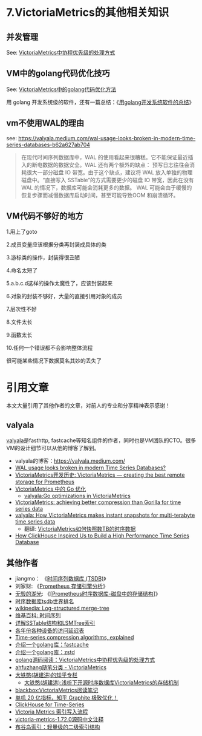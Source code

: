
# 7.VictoriaMetrics的其他相关知识


## 并发管理

See: [VictoriaMetrics中协程优先级的处理方式](https://www.cnblogs.com/ahfuzhang/p/15847860.html)

## VM中的golang代码优化技巧

See: [VictoriaMetrics中的golang代码优化方法](https://www.cnblogs.com/ahfuzhang/p/15918127.html)

用 golang 开发系统级的软件，还有一篇总结：《[用golang开发系统软件的总结](https://www.cnblogs.com/ahfuzhang/p/16745742.html)》




## vm不使用WAL的理由
see: https://valyala.medium.com/wal-usage-looks-broken-in-modern-time-series-databases-b62a627ab704

> 在现代时间序列数据库中，WAL 的使用看起来很糟糕。它不能保证最近插入的断电数据的数据安全。WAL 还有两个额外的缺点：
预写日志往往会消耗很大一部分磁盘 IO 带宽。由于这个缺点，建议将 WAL 放入单独的物理磁盘中。“直接写入 SSTable”的方式需要更少的磁盘 IO 带宽，因此在没有 WAL 的情况下，数据库可能会消耗更多的数据。
WAL 可能会由于缓慢的恢复步骤而减慢数据库启动时间，甚至可能导致OOM 和崩溃循环。




## VM代码不够好的地方

1.用上了goto

2.成员变量应该根据分类再封装成具体的类

3.游标类的操作，封装得很丑陋

4.命名太短了

5.a.b.c.d这样的操作太魔性了，应该封装起来

6.对象的封装不够好，大量的直接引用对象的成员

7.层次性不好

8.文件太长

9.函数太长

10.任何一个错误都不会影响整体流程

   很可能某些情况下数据莫名其妙的丢失了



# 引用文章
本文大量引用了其他作者的文章，对前人的专业和分享精神表示感谢！

## valyala
[valyala](https://github.com/valyala)是fasthttp, fastcache等知名组件的作者，同时也是VM团队的CTO。很多VM的设计细节可以从他的博客了解到。

* valyala的博客：https://valyala.medium.com/
* [WAL usage looks broken in modern Time Series Databases?](https://valyala.medium.com/wal-usage-looks-broken-in-modern-time-series-databases-b62a627ab704)
* [VictoriaMetrics开发历史: VictoriaMetrics — creating the best remote storage for Prometheus](https://faun.pub/victoriametrics-creating-the-best-remote-storage-for-prometheus-5d92d66787ac)
* [VictoriaMetrics 中的 Go 优化](https://habr.com/ru/post/500844/)
  - [valyala:Go optimizations in VictoriaMetrics](https://docs.google.com/presentation/d/1k7OjHvxTHA7669MFwsNTCx8hII-a8lNvpmQetLxmrEU/edit#slide=id.g623cf286f0_0_571)
* [VictoriaMetrics: achieving better compression than Gorilla for time series data](https://faun.pub/victoriametrics-achieving-better-compression-for-time-series-data-than-gorilla-317bc1f95932)
* [valyala: How VictoriaMetrics makes instant snapshots for multi-terabyte time series data](https://valyala.medium.com/how-victoriametrics-makes-instant-snapshots-for-multi-terabyte-time-series-data-e1f3fb0e0282)
  - 翻译: [VictoriaMetrics如何快照数TB的时序数据](https://zhuanlan.zhihu.com/p/315583711)
* [How ClickHouse Inspired Us to Build a High Performance Time Series Database](https://altinity.com/wp-content/uploads/2021/11/How-ClickHouse-Inspired-Us-to-Build-a-High-Performance-Time-Series-Database.pdf)



## 其他作者
* jiangmo： 《[时间序列数据库 (TSDB)](https://www.jianshu.com/p/31afb8492eff)》
* 刘家财: 《[Prometheus 存储引擎分析](https://liujiacai.net/blog/2021/04/11/prometheus-storage-engine/)》
* [无毁的湖光](https://my.oschina.net/alchemystar): 《[[Prometheus时序数据库-磁盘中的存储结构](https://my.oschina.net/alchemystar/blog/4965684)]》
* [时序数据库tsdb世界排名](https://db-engines.com/en/ranking/time+series+dbms)
* [wikipedia: Log-structured merge-tree](https://en.wikipedia.org/wiki/Log-structured_merge-tree)
* [维基百科: 时间序列](https://zh.wikipedia.org/wiki/%E6%99%82%E9%96%93%E5%BA%8F%E5%88%97)
* [详解SSTable结构和LSMTree索引](https://www.cnblogs.com/fxjwind/archive/2012/08/14/2638371.html)
* [各年份各种设备的访问延迟表](https://colin-scott.github.io/personal_website/research/interactive_latency.html)
* [Time-series compression algorithms, explained](https://www.timescale.com/blog/time-series-compression-algorithms-explained/)
* [介绍一个golang库：fastcache](https://mp.weixin.qq.com/s?__biz=MzI0NzM3NDAyNQ==&mid=2247483766&idx=1&sn=5b941a3c2211eff104064d595c04e7df&chksm=e9b048d0dec7c1c687e639928c8ff3e299194e8ff1ed8ad5d0eb2258468eb48ead77e273e0d6&token=1570151211&lang=zh_CN#rd)
* [介绍一个golang库：zstd](https://www.cnblogs.com/ahfuzhang/p/15842350.html)
* [golang源码阅读：VictoriaMetrics中协程优先级的处理方式](https://www.cnblogs.com/ahfuzhang/p/15847860.html)
* [ahfuzhang随笔分类 - VictoriaMetrics](https://www.cnblogs.com/ahfuzhang/category/2076800.html)
* [大铁憨(胡建洪)的知乎专栏](https://www.zhihu.com/people/datiehan/posts)
  - [大铁憨(胡建洪):浅析下开源时序数据库VictoriaMetrics的存储机制](https://zhuanlan.zhihu.com/p/368912946)
* [blackbox:VictoriaMetrics阅读笔记](https://zhuanlan.zhihu.com/p/394961301)
* [单机 20 亿指标，知乎 Graphite 极致优化！](https://github.com/zhihu/promate/wiki/%E5%8D%95%E6%9C%BA-20-%E4%BA%BF%E6%8C%87%E6%A0%87%EF%BC%8C%E7%9F%A5%E4%B9%8E-Graphite-%E6%9E%81%E8%87%B4%E4%BC%98%E5%8C%96%EF%BC%81)
* [ClickHouse for Time-Series](https://www.percona.com/sites/default/files/ple19-slides/day1-pm/clickhouse-for-timeseries.pdf)
* [Victoria Metrics 索引写入流程](https://juejin.cn/post/6854573222373900301)
* [victoria-metrics-1.72.0源码中文注释](https://github.com/ahfuzhang/victoria-metrics-1.72.0)
* [布谷鸟索引：轻量级的二级索引结构](https://www.toutiao.com/i6937334005767356940)
